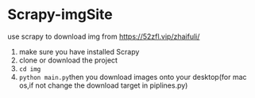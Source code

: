 # Scrapy-imgSite
use scrapy to download img from https://52zfl.vip/zhaifuli/
1. make sure you have installed Scrapy
2. clone or download the project 
3. `cd img`
4. `python main.py`then you download images onto your desktop(for mac os,if not change the download target in piplines.py)
